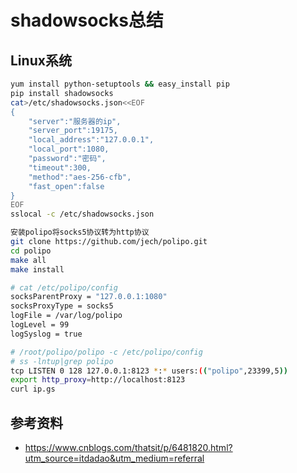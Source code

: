 # shadowsocks总结
## Linux系统
``` bash
yum install python-setuptools && easy_install pip
pip install shadowsocks
cat>/etc/shadowsocks.json<<EOF
{
    "server":"服务器的ip",
    "server_port":19175,
    "local_address":"127.0.0.1",
    "local_port":1080,
    "password":"密码",
    "timeout":300,
    "method":"aes-256-cfb",
    "fast_open":false
}
EOF
sslocal -c /etc/shadowsocks.json

安装polipo将socks5协议转为http协议
git clone https://github.com/jech/polipo.git
cd polipo
make all
make install

# cat /etc/polipo/config
socksParentProxy = "127.0.0.1:1080"
socksProxyType = socks5
logFile = /var/log/polipo
logLevel = 99
logSyslog = true

# /root/polipo/polipo -c /etc/polipo/config
# ss -lntup|grep polipo
tcp LISTEN 0 128 127.0.0.1:8123 *:* users:(("polipo",23399,5))
export http_proxy=http://localhost:8123
curl ip.gs
```
## 参考资料
- https://www.cnblogs.com/thatsit/p/6481820.html?utm_source=itdadao&utm_medium=referral
